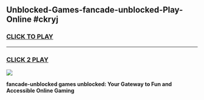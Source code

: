 
## Unblocked-Games-fancade-unblocked-Play-Online #ckryj
<h3>
<a href="https://news.freeplayer.one?title=fancade-unblocked&ref=3">CLICK TO PLAY</a></h3>
<hr>

<h3>
<a href="https://news.freeplayer.one?title=fancade-unblocked&ref=3">CLICK 2 PLAY</a>
  
</h3>

<a href="https://news.freeplayer.one?title=fancade-unblocked&ref=3"><img src="https://clearcache.store/games.png"></a>


**fancade-unblocked games unblocked: Your Gateway to Fun and Accessible Online Gaming**
